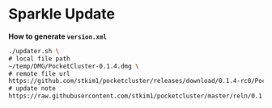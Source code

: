 # Sparkle Update

**How to generate `version.xml`**

```sh
./updater.sh \
# local file path
~/temp/DMG/PocketCluster-0.1.4.dmg \
# remote file url
https://github.com/stkim1/pocketcluster/releases/download/0.1.4-rc0/PocketCluster-0.1.4.dmg \
# update note
https://raw.githubusercontent.com/stkim1/pocketcluster/master/reln/0.1.3.html
```
